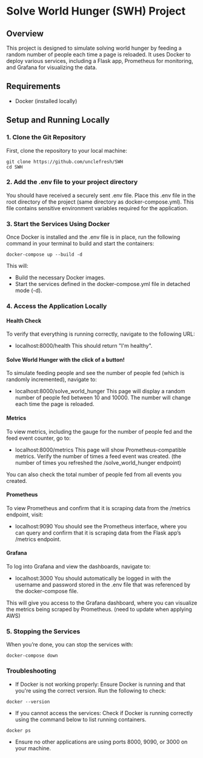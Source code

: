 # Solve World Hunger (SWH) Project

## Overview
This project is designed to simulate solving world hunger by feeding a random number of people each time a page is reloaded. It uses Docker to deploy various services, including a Flask app, Prometheus for monitoring, and Grafana for visualizing the data. 

## Requirements
- Docker (installed locally)

## Setup and Running Locally

### 1. Clone the Git Repository
First, clone the repository to your local machine:

```
git clone https://github.com/unclefresh/SWH
cd SWH
```

### 2. Add the .env file to your project directory
You should have received a securely sent .env file. Place this .env file in the root directory of the project (same directory as docker-compose.yml). This file contains sensitive environment variables required for the application.

### 3. Start the Services Using Docker
Once Docker is installed and the .env file is in place, run the following command in your terminal to build and start the containers:

```
docker-compose up --build -d
```

This will:

* Build the necessary Docker images.
* Start the services defined in the docker-compose.yml file in detached mode (-d).

### 4. Access the Application Locally
#### Health Check
To verify that everything is running correctly, navigate to the following URL:

* localhost:8000/health
This should return "I'm healthy".

#### Solve World Hunger with the click of a button!
To simulate feeding people and see the number of people fed (which is randomly incremented), navigate to:

* localhost:8000/solve_world_hunger
This page will display a random number of people fed between 10 and 10000. The number will change each time the page is reloaded.

#### Metrics
To view metrics, including the gauge for the number of people fed and the feed event counter, go to:

* localhost:8000/metrics
This page will show Prometheus-compatible metrics. Verify the number of times a feed event was created. (the number of times you refreshed the /solve_world_hunger endpoint)

You can also check the total number of people fed from all events you created.

#### Prometheus
To view Prometheus and confirm that it is scraping data from the /metrics endpoint, visit:

* localhost:9090
You should see the Prometheus interface, where you can query and confirm that it is scraping data from the Flask app’s /metrics endpoint.

#### Grafana
To log into Grafana and view the dashboards, navigate to:

* localhost:3000
You should automatically be logged in with the username and password stored in the .env file that was referenced by the docker-compose file.

This will give you access to the Grafana dashboard, where you can visualize the metrics being scraped by Prometheus. (need to update when applying AWS)

### 5. Stopping the Services
When you’re done, you can stop the services with:

```
docker-compose down
```

### Troubleshooting
* If Docker is not working properly: Ensure Docker is running and that you're using the correct version. Run the following to check:
```
docker --version
```
* If you cannot access the services: Check if Docker is running correctly using the command below to list running containers.
```
docker ps
```
* Ensure no other applications are using ports 8000, 9090, or 3000 on your machine.
